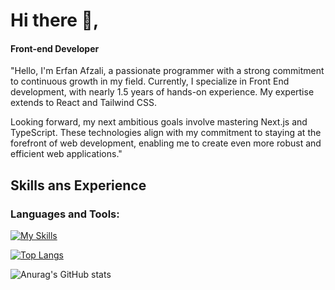# Hi there 👋, 
#### Front-end Developer

"Hello, I'm Erfan Afzali, a passionate programmer with a strong commitment to continuous growth in my field. Currently, I specialize in Front End development, with nearly 1.5 years of hands-on experience. My expertise extends to React and Tailwind CSS.

Looking forward, my next ambitious goals involve mastering Next.js and TypeScript. These technologies align with my commitment to staying at the forefront of web development, enabling me to create even more robust and efficient web applications."



## Skills ans Experience

<h3 align="left">Languages and Tools:</h3>


 

 [![My Skills](https://skillicons.dev/icons?i=html,css,js,tailwind,react,ts,git,github,redux,postman,vite)](https://skillicons.dev)


[![Top Langs](https://github-readme-stats.vercel.app/api/top-langs/?username=erfanafzali)](https://github.com/anuraghazra/github-readme-stats)

![Anurag's GitHub stats](https://github-readme-stats.vercel.app/api?username=erfanafzali&show_icons=true&theme=merko)

  



 

 


 






